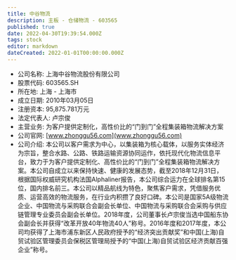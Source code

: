 ```yaml
---
title: 中谷物流
description: 主板 - 仓储物流 - 603565
published: true
date: 2022-04-30T19:39:54.000Z
tags: stock
editor: markdown
dateCreated: 2022-01-01T00:00:00.000Z
---
```


- 公司名称: 上海中谷物流股份有限公司
- 股票代码: 603565.SH
- 所在地: 上海 - 上海市
- 成立日期: 2010年03月05日
- 注册资本: 95,875.781万元
- 法定代表人: 卢宗俊
- 主营业务: 为客户提供定制化，高性价比的“门到门”全程集装箱物流解决方案
- 公司官网: [www.zhonggu56.com](www.zhonggu56.com)
- 公司介绍: 本公司以客户需求为中心，以集装箱为核心载体，以服务实体经济为宗旨，整合水路、公路、铁路运输资源协同运作，依托现代化物流信息平台，致力于为客户提供定制化、高性价比的“门到门”全程集装箱物流解决方案。本公司自成立以来保持快速、健康的发展态势，截至2018年12月31日，根据国际权威研究机构法国Alphaliner报告，本公司综合运力在全球排名第15位，国内排名前三。本公司以精品航线为特色，聚焦客户需求，凭借服务优质、运营高效的物流服务，在行业内积攒了良好口碑。本公司是国家5A级物流企业、中国物流与采购联合会副会长单位、中国物流与采购联合会采购与供应链管理专业委员会副会长单位。2018年度，公司董事长卢宗俊当选中国船东协会副会长并获得“改革开放40年物流40人”称号。2016年度和2017年度，本公司均获得了上海市浦东新区人民政府授予的“经济突出贡献奖”和中国(上海)自贸试验区管理委员会保税区管理局授予的“中国(上海)自贸试验区经济贡献百强企业”称号。


